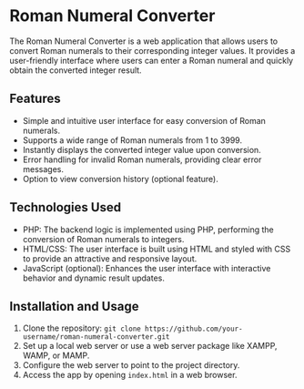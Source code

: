 # Roman Numeral Converter

The Roman Numeral Converter is a web application that allows users to convert Roman numerals to their corresponding integer values. It provides a user-friendly interface where users can enter a Roman numeral and quickly obtain the converted integer result.

## Features

- Simple and intuitive user interface for easy conversion of Roman numerals.
- Supports a wide range of Roman numerals from 1 to 3999.
- Instantly displays the converted integer value upon conversion.
- Error handling for invalid Roman numerals, providing clear error messages.
- Option to view conversion history (optional feature).

## Technologies Used

- PHP: The backend logic is implemented using PHP, performing the conversion of Roman numerals to integers.
- HTML/CSS: The user interface is built using HTML and styled with CSS to provide an attractive and responsive layout.
- JavaScript (optional): Enhances the user interface with interactive behavior and dynamic result updates.

## Installation and Usage

1. Clone the repository: `git clone https://github.com/your-username/roman-numeral-converter.git`
2. Set up a local web server or use a web server package like XAMPP, WAMP, or MAMP.
3. Configure the web server to point to the project directory.
4. Access the app by opening `index.html` in a web browser.
